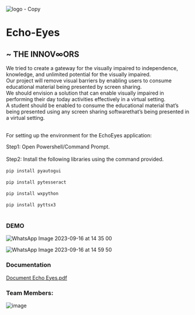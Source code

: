 


![logo - Copy](https://github.com/miinus-vee/THE-INNOV8ORS/assets/91024452/2e2281bd-655d-4cc1-9cad-c98056fc4022)

# Echo-Eyes


## ~ THE INNOV∞ORS

We tried to create a gateway for the visually impaired to independence, knowledge, and unlimited potential for the visually impaired. <br>
Our project will remove visual barriers by enabling users to consume educational material being presented by screen sharing. <br>
We should envision a solution that can enable visually impaired in performing their day today activities effectively in a virtual setting. <br>
A student should be enabled to consume the educational material that’s being presented using any screen sharing softwarethat’s being presented in a virtual setting.
<br><br>

For setting up the environment for the EchoEyes application:

Step1: Open Powershell/Command Prompt. <br><br>
Step2: Install the following libraries using the command provided. <br><br>
`pip install pyautogui`<br><br>
`pip install pytesseract`<br><br>
`pip install wxpython`<br><br>
`pip install pyttsx3`<br><br>





### DEMO

![WhatsApp Image 2023-09-16 at 14 35 00](https://github.com/miinus-vee/THE-INNOV8ORS/assets/91024452/4add9478-f9b6-4899-a324-fc1426f676a3)

![WhatsApp Image 2023-09-16 at 14 59 50](https://github.com/miinus-vee/THE-INNOV8ORS/assets/91024452/b8d8fca6-d521-4ff8-939a-22ee37f1c2d3)



### Documentation

[Document Echo Eyes.pdf](https://github.com/miinus-vee/THE-INNOV8ORS/files/12619120/Document.Echo.Eyes.pdf)

### Team Members:

![image](https://github.com/miinus-vee/THE-INNOV8ORS/assets/91024452/9ad7745b-2055-426e-bada-cf1b4bbe948f)



